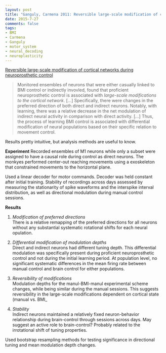 ```yaml
---
layout: post
title: "Ganguly, Carmena 2011: Reversible large-scale modification of cortical networks during neuroprosthetic control"
date: 2015-7-27
comments: false
tags:
- BMI
- Carmena
- Ganguly
- motor_system
- neural_decoding
- neuroplasticity
---
```


[Reversible large-scale modification of cortical networks during neuroprosthetic control](http://www.nature.com/neuro/journal/v14/n5/full/nn.2797.html)

> Monitored ensembles of neurons that were either casually linked to BMI control or indirectly invovled, found that proficient neuroprosthetic control is associated with *large-scale modifications to the cortical network*. [...] Specifically, there were changes in the preferred direction of both direct and indirect neurons. Notably, with learning, there was a relative decrease in the net modulation of indirect neural activity in comparison with direct activity. [...] Thus, the process of learning BMI control is associated with differential modification of neural populations based on their specific relation to movement control.

Results pretty intuitive, but analysis methods are useful to know.

**Experiment**
Recorded ensembles of M1 neurons while only a subset were assigned to have a causal role during control as direct neurons. The monkyes performed center-out reaching movements using a exoskeleton that constrained movements to the horizontal plane.

Used a linear decoder for motor commands. Decoder was held constant after initial training. Stability of recordings across days assessed by measuring the stationarity of spike waveforms and the interspike interval distribution, as well as directional modulation during manual control sessions.

**Results**

1. *Modification of preferred directions*  
    There is a relative remapping of the preferred directions for all neurons without any substantial systematic rotational shifts for each neural opulation.

2. *Differential modification of modulation depths*  
    Direct and indirect neurons had different tuning depth. This differential modulation was specifically present during proficient neuroprosthetic control and not during the initial learning period. At population level, no significant systematic differences in the mean firing rate between manual control and brain control for either populations.

3. *Reversibility of modifications*  
    Modulation depths for the manul-BMI-manul experimental scheme changes, while being similar during the manual sessions. This suggests reversibility in the large-scale modifications dependent on cortical state (manual vs. BMI_

4. *Stability*  
    Indirect neurons maintained a relatively fixed neuron-behavior relationship during brain-control through sessions across days. May suggest an active role to brain-control? Probably related to the irrotational shift of tuning properties.

Used bootstrap resampling methods for testing significance in directional tuning and mean modulation depth changes.
